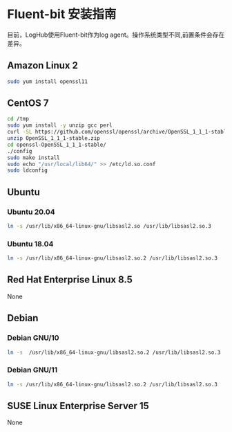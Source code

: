 # Fluent-bit 安装指南

目前，LogHub使用Fluent-bit作为log agent。操作系统类型不同,前置条件会存在差异。

## Amazon Linux 2

```bash
sudo yum install openssl11
```

## CentOS 7

```bash
cd /tmp
sudo yum install -y unzip gcc perl
curl -SL https://github.com/openssl/openssl/archive/OpenSSL_1_1_1-stable.zip -o OpenSSL_1_1_1-stable.zip
unzip OpenSSL_1_1_1-stable.zip
cd openssl-OpenSSL_1_1_1-stable/
./config
sudo make install
sudo echo "/usr/local/lib64/" >> /etc/ld.so.conf
sudo ldconfig
```

## Ubuntu

### Ubuntu 20.04

```bash
ln -s /usr/lib/x86_64-linux-gnu/libsasl2.so /usr/lib/libsasl2.so.3
```

### Ubuntu 18.04

```bash
ln -s /usr/lib/x86_64-linux-gnu/libsasl2.so.2 /usr/lib/libsasl2.so.3
```

## Red Hat Enterprise Linux 8.5

None

## Debian

### Debian GNU/10

```bash
ln -s  /usr/lib/x86_64-linux-gnu/libsasl2.so.2 /usr/lib/libsasl2.so.3
```

### Debian GNU/11

```bash
ln -s /usr/lib/x86_64-linux-gnu/libsasl2.so.2 /usr/lib/libsasl2.so.3
```

## SUSE Linux Enterprise Server 15

None